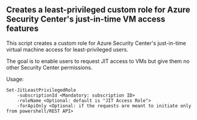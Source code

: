 ## Creates a least-privileged custom role for Azure Security Center's just-in-time VM access features

This script creates a custom role for Azure Security Center's just-in-time virtual machine access for least-privileged users.

The goal is to enable users to request JIT access to VMs but give them no other Security Center permissions.

Usage:                                                                                      

```
Set-JitLeastPrivilegedRole                                                                  
	-subscriptionId <Mandatory: subscription ID>                                              
	-roleName <Optional: default is "JIT Access Role">                                        
	-forApiOnly <Optional: if the requests are meant to initiate only from powershell/REST API>
```
